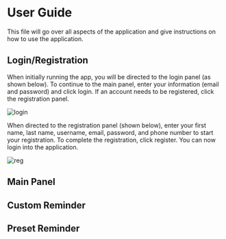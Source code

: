 # User Guide
This file will go over all aspects of the application and give instructions on how to use the application.

## Login/Registration
When initially running the app, you will be directed to the login panel (as shown below). To continue to the main panel, enter your information (email and password) and click login. If an account needs to be registered, click the registration panel.

![login](https://user-images.githubusercontent.com/84686155/166133809-24f50254-f0c5-4053-8372-33ef59ee0100.png)

When directed to the registration panel (shown below), enter your first name, last name, username, email, password, and phone number to start your registration. To complete the registration, click register. You can now login into the application.

![reg](https://user-images.githubusercontent.com/84686155/166133884-84bc1f0a-8788-4aa8-9b09-cb0d64c1a723.png)

## Main Panel

## Custom Reminder

## Preset Reminder 
